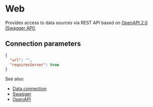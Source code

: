 <!-- TITLE: Web -->
<!-- SUBTITLE: -->

# Web

Provides access to data sources via REST API based on
[OpenAPI 2.0 (Swagger API)](https://swagger.io/).

## Connection parameters

```json
{
  "url": "",
  "requiresServer": true
}
```

See also:

* [Data connection](../data-connection.md)
* [Swagger](https://swagger.io/)
* [OpenAPI](https://swagger.io/docs/specification/about/)
